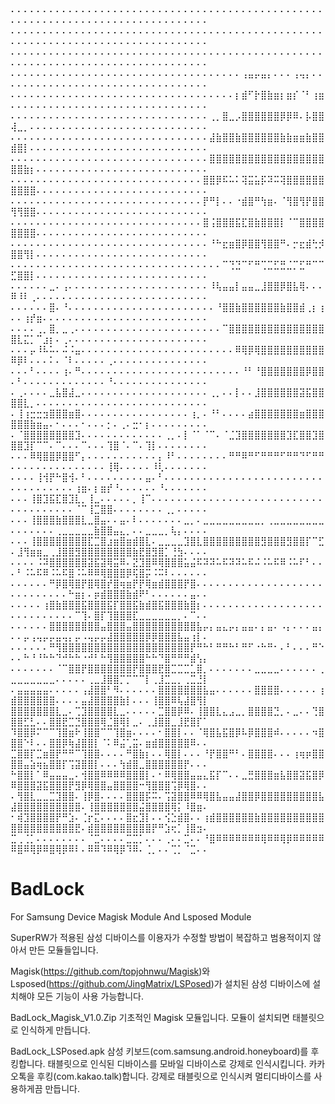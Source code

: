 ⠄⠄⠄⠄⠄⠄⠄⠄⠄⠄⠄⠄⠄⠄⠄⠄⠄⠄⠄⠄⠄⠄⠄⠄⠄⠄⠄⠄⠄⠄⠄⠄⠄⠄⠄⠄⠄⠄⠄⠄⠄⠄⠄⠄⠄⠄⠄⠄⠄⠄⠄⠄⠄⠄⠄⠄⠄⠄⠄⠄⠄⠄⠄⠄⠄⠄⠄⠄⠄⠄⠄⠄⠄⠄⠄⠄⠄⠄⠄⠄
⠄⠄⠄⠄⠄⠄⠄⠄⠄⠄⠄⠄⠄⠄⠄⠄⠄⠄⠄⠄⠄⠄⠄⠄⠄⠄⠄⠄⠄⠄⠄⠄⠄⠄⠄⠄⠄⠄⠄⠄⠄⠄⠄⠄⠄⠄⠄⠄⠄⠄⠄⠄⠄⠄⠄⠄⠄⠄⠄⠄⠄⠄⠄⠄⠄⠄⠄⠄⠄⠄⠄⠄⠄⠄⠄⠄⠄⠄⠄⠄
⠄⠄⠄⠄⠄⠄⠄⠄⠄⠄⠄⠄⠄⠄⠄⠄⠄⠄⠄⠄⠄⠄⠄⠄⠄⠄⠄⠄⠄⠄⠄⠄⠄⠄⠄⠄⠄⠄⠄⠄⠄⠄⠄⠄⠄⠄⠄⠄⠄⠄⠄⠄⠄⠄⠄⠄⠄⠄⠄⠄⠄⠄⠄⠄⠄⠄⠄⠄⠄⠄⠄⠄⠄⠄⠄⠄⠄⠄⠄⠄
⠄⠄⠄⠄⠄⠄⠄⠄⠄⠄⠄⠄⠄⠄⠄⠄⠄⠄⠄⠄⠄⠄⠄⠄⠄⠄⠄⠄⠄⠄⠄⠄⠄⠄⠄⠄⢠⣤⡤⣤⡄⠄⠄⠄⢠⢤⡄⠄⠄⠄⠄⠄⠄⠄⠄⠄⠄⠄⠄⠄⠄⠄⠄⠄⠄⠄⠄⠄⠄⠄⠄⠄⠄⠄⠄⠄⠄⠄⠄⠄
⠄⠄⠄⠄⠄⠄⠄⠄⠄⠄⠄⠄⠄⠄⠄⠄⠄⠄⠄⠄⠄⠄⠄⠄⠄⠄⠄⠄⠄⠄⠄⠄⠄⠄⠄⡆⣾⠋⡗⣿⣷⣶⡆⣶⡎⠈⠃⢰⣶⠄⠄⠄⠄⠄⠄⠄⠄⠄⠄⠄⠄⠄⠄⠄⠄⠄⠄⠄⠄⠄⠄⠄⠄⠄⠄⠄⠄⠄⠄⠄
⠄⠄⠄⠄⠄⠄⠄⠄⠄⠄⠄⠄⠄⠄⠄⠄⠄⠄⠄⠄⠄⠄⠄⠄⠄⠄⠄⠄⠄⠄⠄⢀⡀⣿⣀⡠⣿⣿⣿⣿⣿⣿⡿⡿⠿⠄⡧⣿⣿⢼⣀⡀⠄⠄⠄⠄⠄⠄⠄⠄⠄⠄⠄⠄⠄⠄⠄⠄⠄⠄⠄⠄⠄⠄⠄⠄⠄⠄⠄⠄
⠄⠄⠄⠄⠄⠄⠄⠄⠄⠄⠄⠄⠄⠄⠄⠄⠄⠄⠄⠄⠄⠄⠄⠄⠄⠄⠄⠄⠄⠄⠄⣼⣷⣿⣿⣷⣿⣿⣿⣿⣿⣿⣷⣷⣶⣶⣷⣿⣿⣾⣿⡇⠄⠄⠄⠄⠄⠄⠄⠄⠄⠄⠄⠄⠄⠄⠄⠄⠄⠄⠄⠄⠄⠄⠄⠄⠄⠄⠄⠄
⠄⠄⠄⠄⠄⠄⠄⠄⠄⠄⠄⠄⠄⠄⠄⠄⠄⠄⠄⠄⠄⠄⠄⠄⠄⠄⠄⠄⠄⠄⠄⣿⣿⣿⣿⣿⣿⣿⣿⣿⣿⣿⣿⣿⣿⣿⣿⣿⣿⣿⣿⣷⡆⠄⠄⠄⠄⠄⠄⠄⠄⠄⠄⠄⠄⠄⠄⠄⠄⠄⠄⠄⠄⠄⠄⠄⠄⠄⠄⠄
⠄⠄⠄⠄⠄⠄⠄⠄⠄⠄⠄⠄⠄⠄⠄⠄⠄⠄⠄⠄⠄⠄⠄⠄⠄⠄⠄⠄⠄⠄⣿⣿⡿⠯⠥⠅⢽⣭⣥⡯⠽⠭⢽⣿⣿⣿⣿⣿⣿⣿⣿⣿⣿⠄⠄⠄⠄⠄⠄⠄⠄⠄⠄⠄⠄⠄⠄⠄⠄⠄⠄⠄⠄⠄⠄⠄⠄⠄⠄⠄
⠄⠄⠄⠄⠄⠄⠄⠄⠄⠄⠄⠄⠄⠄⠄⠄⠄⠄⠄⠄⠄⠄⠄⠄⠄⠄⠄⠄⠄⠄⡟⠛⡇⠄⠄⠐⣾⣿⠛⢳⣶⠄⠈⢻⣿⢻⡟⣿⣿⢻⢻⣿⣿⠄⠄⠄⠄⠄⠄⠄⠄⠄⠄⠄⠄⠄⠄⠄⠄⠄⠄⠄⠄⠄⠄⠄⠄⠄⠄⠄
⠄⠄⠄⠄⠄⠄⠄⠄⠄⠄⠄⠄⠄⠄⠄⠄⠄⠄⠄⠄⠄⠄⠄⠄⠄⠄⠄⠄⠄⠄⣿⢨⣿⣿⣿⣯⣏⣿⣷⣿⣿⣿⡇⠈⠉⣿⣿⣿⣿⣿⣿⣿⣿⠄⠄⠄⠄⠄⠄⠄⠄⠄⠄⠄⠄⠄⠄⠄⠄⠄⠄⠄⠄⠄⠄⠄⠄⠄⠄⠄
⠄⠄⠄⠄⠄⠄⠄⠄⠄⠄⠄⠄⠄⠄⠄⠄⠄⠄⠄⠄⠄⠄⠄⠄⠄⠄⠄⠄⠄⠄⠄⠘⠓⣖⣶⣿⡿⣿⣿⢻⣿⣿⠛⠄⡒⣖⣾⢓⡺⣿⣿⢻⡇⠄⠄⠄⠄⠄⠄⠄⠄⠄⠄⠄⠄⠄⠄⠄⠄⠄⠄⠄⠄⠄⠄⠄⠄⠄⠄⠄
⠄⠄⠄⠄⠄⠄⠄⠄⠄⠄⠄⠄⠄⠄⠄⠄⠄⠄⠄⠄⠄⠄⠄⠄⠄⠄⠄⠄⠄⠄⠄⠄⠄⠉⢙⣙⠉⠋⠛⢉⣉⣋⣛⣈⡉⣋⠛⠉⠉⣋⣿⣿⡇⠄⠄⠄⠄⠄⠄⠄⠄⠄⠄⠄⠄⠄⠄⠄⠄⠄⠄⠄⠄⠄⠄⠄⠄⠄⠄⠄
⠄⠄⠄⠄⠄⠄⣀⠄⢠⠄⠄⠄⠄⠄⠄⠄⠄⠄⠄⠄⠄⠄⠄⠄⠄⠄⠄⠄⠄⠄⠄⠸⢧⣤⣤⡇⣤⣤⣀⣸⣿⣿⡿⣿⣧⢿⠄⠄⠄⠿⠸⠇⢀⠄⠄⠄⠄⠄⠄⠄⠄⠄⠄⠄⠄⠄⠄⠄⠄⠄⠄⠄⠄⠄⠄⠄⠄⠄⠄⠄
⠄⠄⠄⠄⠄⠄⣿⠄⠘⠄⠄⠄⠄⠄⠄⠄⠄⠄⠄⠄⠄⠄⠄⠄⠄⠄⠄⠄⠄⠄⠄⠄⠘⣿⣿⣷⣿⣿⣿⣿⣿⣿⣷⣿⣿⣾⢀⡆⢰⠄⠄⢰⡞⣶⠄⠄⠄⠄⠄⠄⠄⠄⠄⠄⠄⠄⠄⠄⠄⠄⠄⠄⠄⠄⠄⠄⠄⠄⠄⠄
⠄⠄⠄⠄⢀⡀⣿⡀⣀⢀⠄⠄⠄⠄⠄⠄⠄⠄⠄⠄⠄⠄⠄⠄⠄⠄⠄⠄⠄⠄⠄⠄⠄⠉⣿⣿⣿⣿⣿⣿⣿⣿⣿⣿⣿⣿⣿⣿⣿⣿⣇⣍⡁⠉⣰⡆⠄⢀⠄⠄⠄⠄⠄⠄⠄⠄⠄⠄⠄⠄⠄⠄⠄⠄⠄⠄⠄⠄⠄⠄
⠄⠄⠄⡤⠸⠧⠥⠄⠬⠨⣤⠄⠄⠄⠄⠄⠄⠄⠄⠄⠄⠄⠄⠄⠄⠄⠄⠄⠄⠄⠄⠄⠄⠄⠄⠿⢿⡿⢿⣿⣿⣿⣿⣿⣿⣿⣿⣿⣿⠿⡿⠇⠄⠄⠄⠅⠄⠈⠇⠄⠄⠄⠄⠄⢀⠄⠄⠄⠄⠄⠄⠄⠄⠄⠄⠄⠄⠄⠄⠄
⠄⠄⠄⠃⠄⠄⠄⠄⢰⠄⠛⠄⠄⠄⠄⠄⠄⠄⠄⠄⠄⠄⠄⠄⠄⠄⠄⠄⠄⠄⠄⠄⠄⠄⠄⠄⠘⠃⠘⣿⣿⣿⣿⣿⣿⣿⡿⣿⣿⠄⠃⠄⠄⠄⠄⠄⠄⠄⠄⠄⠄⠄⠄⠄⠘⠄⠄⠄⠄⠄⠄⠄⠄⠄⠄⠄⠄⠄⠄⠄
⠄⢀⠄⠄⠄⠄⣀⣧⣿⣼⣀⠄⠄⠄⠄⠄⠄⠄⠄⠄⠄⠄⠄⠄⠄⠄⠄⠄⠄⠄⠄⢀⡀⠄⠄⡇⠄⠄⣸⣿⣿⣿⣿⣿⣿⣽⣯⣿⣿⣿⣿⣇⡀⠄⠄⠄⠄⠄⠄⠄⠄⠄⠄⠄⠄⠄⠄⠄⠄⠄⠄⠄⠄⠄⠄⠄⠄⠄⠄⠄
⠄⢸⢰⣒⣒⣲⣿⣿⣿⣶⣿⠄⠄⠄⠄⠄⠄⠄⠄⠄⠄⠄⠄⠄⠄⠄⠄⠄⢰⡀⠄⠘⠃⠄⠄⠄⠄⣴⣿⣿⣿⣿⣿⣿⣿⣶⣿⣿⣿⣿⣿⣿⣷⣶⣤⠄⠂⠄⠄⠄⠂⠄⠄⠄⡂⠄⢀⠄⣒⠂⡆⠄⠄⠄⠄⠄⠄⠄⠄⠄
⠄⠈⣿⣿⣿⣿⣿⣿⣿⣿⣹⠄⠄⠄⠄⠄⠄⠄⠄⠄⠄⠄⠄⠄⢀⡀⠄⡇⠈⠁⠈⠉⠄⠈⣈⣹⣿⣿⣿⣿⣿⣿⣿⣹⣏⣿⣿⣹⣿⣿⣿⣹⡏⠉⠉⠄⠉⠄⠄⠄⠉⠄⠄⠄⢹⣿⠈⠄⠉⠄⢹⡇⠄⠄⠄⠄⠄⠄⠄⠄
⠄⠄⠄⠿⢿⣿⣿⡿⣿⣿⠋⡄⠄⠄⠄⠄⠄⠄⠄⠄⠄⠄⠄⡄⠸⠃⠄⠄⠄⠄⠄⠄⠄⠄⠛⠛⠿⠛⠋⠛⠛⠛⠋⠛⠛⠙⠋⠛⠛⠄⠄⠄⠄⠄⠄⠄⠄⠄⠄⠄⠄⠄⠄⠄⢸⢿⠄⠄⠄⠄⠄⠸⢇⠄⠄⠄⠄⠄⠄⠄
⠄⠄⠄⠄⢸⢺⡟⠓⣿⢺⠄⠃⠄⠄⠄⠄⠄⠄⠄⠄⠄⣤⠄⠃⠄⠄⠄⠄⠄⠄⠄⠄⠄⠄⠄⠄⠄⠄⠄⠄⠄⠄⠄⠄⠄⠄⠄⠄⠄⠄⠄⠄⠄⠄⠄⠄⠄⠄⠄⢰⣶⠄⡆⣶⡞⠘⠄⠄⠄⠄⠄⠄⠘⠄⠄⠄⠄⠄⠄⠄
⠄⠄⠄⢸⣿⣹⣯⣏⣿⣹⣇⡀⢸⣀⠄⠄⠄⠄⠄⡀⢸⠉⠄⠄⠄⠄⠄⠄⠄⠄⠄⠄⠄⠄⠄⠄⠄⠄⠄⠄⠄⠄⠄⠄⠄⠄⠄⠄⠄⠄⠄⠄⠄⠄⠄⠄⠄⠄⠄⠈⠉⢸⣉⣿⣿⠄⠄⠄⠄⠄⠄⠄⠄⢀⡀⠄⠄⠄⠄⠄
⠄⠄⠄⢸⣿⣿⣿⣷⣿⣿⣿⣇⣀⣿⣤⠄⠄⣤⠄⠇⠄⠄⠄⠄⠄⠄⠄⣀⡀⠄⣀⣀⣀⣀⣀⣀⣀⣀⣀⡀⢀⣀⣀⣀⣀⣀⣀⣀⣀⠄⠄⠄⠄⠄⠄⠄⢀⣀⣀⣀⣀⣀⣷⣿⣿⣤⣄⡀⠄⠄⣀⣀⣀⡀⢧⡄⠄⠄⠄⠄
⠄⠄⠄⢸⣿⣿⣿⣿⣿⣿⣿⣿⣏⣉⣿⣰⣶⣿⣶⣾⣿⣇⠄⣀⣀⣀⣀⣹⣿⣇⣿⣿⣿⣿⣿⣿⣿⣿⣿⣻⣿⣿⣿⣻⣿⣿⡏⠉⣋⠄⣸⢻⣶⣶⣀⢀⣸⣿⣿⣻⣿⣿⣿⣿⣿⣿⣿⣿⣷⣟⣿⣻⣿⡁⢘⣳⠄⠄⠄⠄
⠄⠄⠄⠄⠨⠽⣿⣿⣿⣿⣿⣿⣽⣯⣽⢿⣭⠿⠄⣝⣹⣿⠿⢿⣿⣿⣿⣥⣬⠯⠽⠽⠥⠯⠽⠽⠥⠯⠬⠨⠥⠯⠿⠨⠥⠏⠃⠄⠄⠄⠃⠨⠥⠯⠿⠨⠥⠯⣿⠨⠥⠿⠿⢿⣿⣿⣿⡿⢯⣿⡭⠨⠭⠇⠄⠄⠄⠄⠄⠄
⠄⠄⠄⠄⠄⠄⠛⡿⣿⢿⣿⡟⣿⢿⣿⡞⣿⢶⣶⡟⡟⢿⣶⣾⣿⣿⣿⡟⣿⠄⠄⠄⠄⠄⠄⠄⠄⠄⠄⠄⠄⠄⠄⠄⠄⠄⠄⠄⠄⠄⠄⠄⠄⠄⠄⠄⠄⠄⠓⣶⡆⠄⡶⣾⣿⣿⣿⣷⣾⠟⠃⠄⠄⠄⠄⠄⠄⣤⠄⠄
⠄⠄⠄⠄⠄⢰⣿⣷⣿⣿⣿⣯⣿⣿⣿⣯⡏⣿⣿⣯⣷⣾⣿⣯⣿⣿⣿⣷⣿⡆⠄⠄⠄⠄⠄⠄⠄⠄⠄⠄⠄⠄⠄⠄⠄⠄⠄⠄⠄⠄⠄⠄⠄⠄⠄⠄⠄⠄⠄⠉⢹⠄⣿⡏⢹⣿⣿⣿⣏⣀⣀⣀⣀⣀⣀⡀⠄⠉⠄⠄
⠄⠄⠄⠄⠄⠄⣿⣿⣿⣿⣿⣿⣿⣿⣤⣿⣿⣿⣤⣿⣿⣿⣿⣿⣿⣿⣿⣿⣿⣧⡤⡄⣤⣄⡤⡄⣤⣤⠄⡄⣤⠄⠠⡄⠄⠄⠄⣤⡄⠄⠄⡤⢠⢤⡤⡤⣤⢤⡄⡤⠠⢤⡤⡤⣼⣿⣿⣿⣿⣿⡿⡿⣿⣿⣿⣧⣤⢰⡇⠄
⠄⠄⠄⠄⠄⠄⠛⢻⣿⣿⣿⣿⣿⣿⣿⣿⣿⣿⣿⣿⣿⣿⣿⣿⣿⣿⣿⣿⡟⠛⠓⠃⠛⠛⠓⠃⠛⠋⠐⠓⠛⠂⠄⠃⠄⠄⠄⠛⠑⠄⠄⠓⠘⠘⠓⠓⠙⠚⠓⠓⠐⠚⠃⠓⢻⣿⣿⣿⣿⣿⠓⠓⠙⣿⠛⠛⠛⣾⢣⡄
⠄⠄⠄⠄⠄⠄⠄⠈⠉⣿⣿⡟⣿⣿⣿⣿⣿⣿⣿⡟⣿⣿⣿⣟⣿⣉⣉⣉⣁⣿⡀⠄⠄⠄⠄⠄⠄⠄⣀⣀⣀⣀⠄⠄⠄⠄⠄⠄⢀⣀⣀⣀⣀⣀⣀⣀⠄⠄⠄⠄⠄⢀⣀⣸⣿⣿⡉⡉⠉⠉⡇⢀⣸⣉⣀⡀⢀⣉⣘⡇
⠄⣤⣤⣤⣤⣤⠄⠄⠄⠄⠄⢠⣼⣿⣿⠃⠻⠄⠄⠄⠄⠄⠄⣿⣿⣿⣿⣿⣿⣿⣧⣤⠄⠄⠄⠄⠄⠄⣿⣿⣿⣿⠄⠄⠄⠄⠄⠄⢰⣾⣿⣿⣿⣿⣿⣿⠄⠄⠄⠄⣤⣼⣿⣿⣿⣿⣷⡇⠄⠄⠄⢸⣿⣿⠿⢧⣼⣿⢻⡇
⣿⣿⣿⣿⣿⣿⣿⣇⣀⠄⢉⣹⣿⣿⣿⣿⣇⣀⠄⠄⠄⠄⠄⣉⣿⣿⡿⠿⠄⢸⣿⣿⣇⣄⣠⣀⡀⣿⣿⣿⣿⣙⡀⠄⣀⠄⠄⢙⣿⣿⣿⣋⣃⠄⠄⣿⣿⣟⣉⣙⣿⣿⣿⢿⣈⣿⢿⡇⣀⠄⢀⣸⣿⣿⣀⣸⣟⣿⡏⠁
⠹⣿⣿⡿⠍⠉⠉⢹⣿⣶⠗⢸⣿⣿⠉⠉⢹⣿⣶⠄⠄⠄⠄⠂⣿⣿⡇⠄⠄⠈⢿⣿⣧⣯⣿⡿⠧⡿⣿⣿⣿⠾⠄⠄⠄⠄⠄⠲⣿⣿⣿⠑⠇⠄⠄⣿⣿⡿⢷⣼⣿⣿⡇⠈⠅⠿⣬⢁⣭⠄⣶⣾⣿⣿⣿⣿⣿⠿⠄⠄
⣉⣿⣿⡏⣉⣶⣿⡟⠛⠛⠉⢹⣿⣿⠄⠄⠄⠄⠛⣿⣷⡆⠄⠄⢿⣿⡇⠄⠄⠄⠘⡟⣿⣿⠛⠃⠄⣿⣿⣿⣿⠄⠄⠄⢰⢶⡶⣿⣿⣿⣿⣤⣵⢶⣦⣿⣿⡏⢩⣽⣿⣿⡇⠄⠄⠄⢳⣾⣿⣀⣿⣿⣿⣿⣿⣿⡟⠄⠄⠄
⠓⣿⣿⡇⠁⠿⣤⣤⣤⣀⠄⢺⣿⣿⠿⠿⠿⠿⣿⣿⣿⡇⠄⠂⠿⢿⣿⣿⣤⣤⣄⣯⡏⠉⠄⠄⣀⣛⣿⣿⣿⣶⣧⣿⣿⣽⣯⣿⡿⠿⣿⣿⣿⣽⣯⣿⣿⣿⡟⣻⡿⢿⣿⣿⣤⣿⣿⣿⣿⠒⢻⣿⣿⣿⢩⡿⢿⣿⠄⠄
⠄⢻⣿⣇⣀⣀⣉⣹⣿⣿⠄⢸⡿⣿⠄⠄⠄⠄⣿⣿⣿⡯⠭⠄⢩⣽⣿⣿⠿⠿⢿⣿⣧⣤⣤⣼⣿⣿⡿⣿⣿⣿⣿⣿⣿⣿⣿⣿⣧⣼⣿⣿⣿⣿⣿⣿⣿⣿⣿⣿⠄⢸⣿⣿⣿⣿⣿⣿⣿⣬⣿⣿⣿⣿⢿⡅⠸⣿⣶⠄
⠂⢾⣹⣿⣿⣿⣿⡟⠛⣱⠄⢈⡖⣍⠄⠄⠄⠄⣿⣖⣹⡇⠄⠄⢪⣑⣾⣿⠄⠄⢰⣾⣿⣿⣿⣿⣿⣿⣷⣿⣿⣿⣿⣿⣿⣿⣿⣿⣿⣿⣿⣿⣿⣿⣿⣿⣿⣿⣿⣟⠄⣾⣿⣿⣿⣿⣿⣿⣿⣿⣿⡟⠛⣱⢖⡁⢸⣿⣲⠄
⣉⢀⢈⡁⠄⠄⠄⠄⠄⠄⠄⠄⠈⣉⠄⠄⠄⠄⣉⣉⡁⠄⠄⠄⢀⠄⠄⣉⠄⠄⠘⣿⠿⠿⠿⠿⠿⠿⠿⢿⠿⠿⢿⡿⠿⠿⠿⠿⠿⠿⣿⠿⢿⡿⠿⣿⢿⡿⠿⠇⠄⠿⠿⠹⠿⢿⡿⠹⠿⠄⢈⡀⠄⠄⢉⡁⠈⣉⠄⠄

# BadLock
For Samsung Device Magisk Module And Lsposed Module

SuperRW가 적용된 삼성 디바이스를 이용자가 수정할 방법이 복잡하고 범용적이지 않아서 만든 모듈들입니다.

Magisk(https://github.com/topjohnwu/Magisk)와 Lsposed(https://github.com/JingMatrix/LSPosed)가 설치된 삼성 디바이스에 설치해야 모든 기능이 사용 가능합니다. 

BadLock_Magisk_V1.0.Zip
기초적인 Magisk 모듈입니다.
모듈이 설치되면 태블릿으로 인식하게 만듭니다.

BadLock_LSPosed.apk
삼성 키보드(com.samsung.android.honeyboard)를 후킹합니다.
태블릿으로 인식된 디바이스를 모바일 디바이스로 강제로 인식시킵니다.
카카오톡을 후킹(com.kakao.talk)합니다.
강제로 태블릿으로 인식시켜 멀티디바이스를 사용하게끔 만듭니다.

